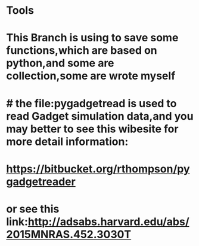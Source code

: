 # Tools
# This Branch is using to save some functions,which are based on python,and some are collection,some are wrote myself
# # the file:pygadgetread is used to read Gadget simulation data,and you may better to see this wibesite for more detail information:
# https://bitbucket.org/rthompson/pygadgetreader
# or see this link:http://adsabs.harvard.edu/abs/2015MNRAS.452.3030T
